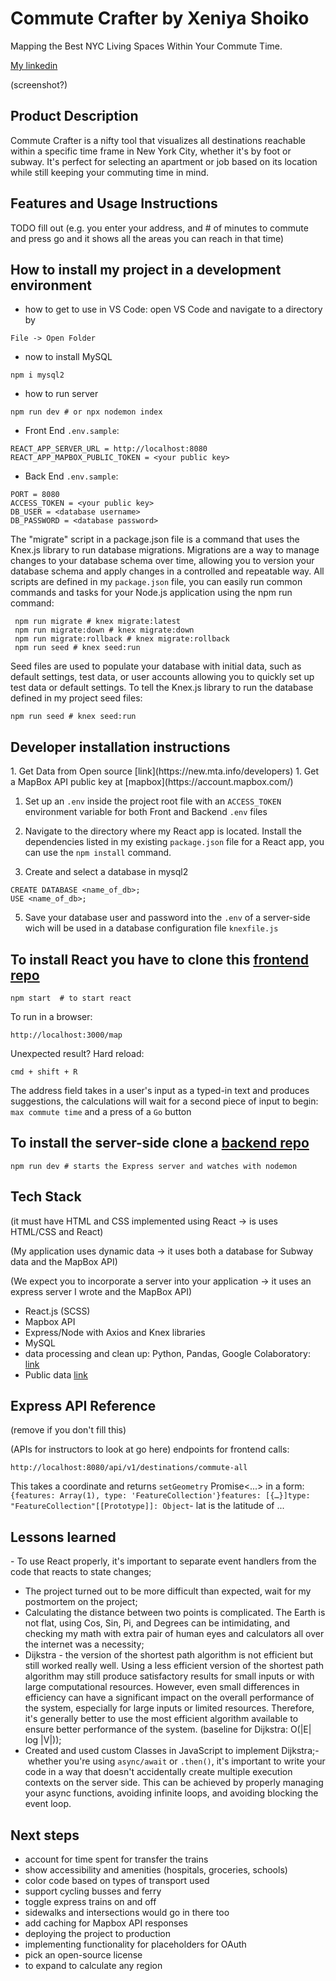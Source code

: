 # Commute Crafter by Xeniya Shoiko

Mapping the Best NYC Living Spaces Within Your Commute Time.

[My linkedin](https://www.linkedin.com/in/xeniya-shoiko)

(screenshot?)

## Product Description

Commute Crafter is a nifty tool that visualizes all destinations reachable within a specific time frame in New York City, whether it's by foot or subway. It's perfect for selecting an apartment or job based on its location while still keeping your commuting time in mind.

## Features and Usage Instructions

TODO fill out (e.g. you enter your address, and # of minutes to commute and press go and it shows all the areas you can reach in that time)

## How to install my project in a development environment

- how to get to use in VS Code: open VS Code and navigate to a directory by

```
File -> Open Folder
```

- now to install MySQL

```
npm i mysql2
```

- how to run server

```
npm run dev # or npx nodemon index
```

- Front End `.env.sample`:

```
REACT_APP_SERVER_URL = http://localhost:8080
REACT_APP_MAPBOX_PUBLIC_TOKEN = <your public key>
```

- Back End `.env.sample`:

```
PORT = 8080
ACCESS_TOKEN = <your public key>
DB_USER = <database username>
DB_PASSWORD = <database password>
```

The "migrate" script in a package.json file is a command that uses the Knex.js library to run database migrations. Migrations are a way to manage changes to your database schema over time, allowing you to version your database schema and apply changes in a controlled and repeatable way. All scripts are defined in my `package.json` file, you can easily run common commands and tasks for your Node.js application using the npm run command:

```
 npm run migrate # knex migrate:latest
 npm run migrate:down # knex migrate:down
 npm run migrate:rollback # knex migrate:rollback
 npm run seed # knex seed:run
```

Seed files are used to populate your database with initial data, such as default settings, test data, or user accounts allowing you to quickly set up test data or default settings. To tell the Knex.js library to run the database defined in my project seed files:

```
npm run seed # knex seed:run
```

## Developer installation instructions

<back>
1. Get Data from Open source [link](https://new.mta.info/developers)
1. Get a MapBox API public key at [mapbox](https://account.mapbox.com/)

1. Set up an `.env` inside the project root file with an `ACCESS_TOKEN` environment variable for both Front and Backend `.env` files

1. Navigate to the directory where my React app is located. Install the dependencies listed in my existing `package.json` file for a React app, you can use the `npm install` command.

1. Create and select a database in mysql2

```
CREATE DATABASE <name_of_db>;
USE <name_of_db>;
```

5. Save your database user and password into the `.env` of a server-side wich will be used in a database configuration file `knexfile.js`

## To install React you have to clone this [frontend repo](https://github.com/kakun45/xeniyas-Isochrone-front)

```
npm start  # to start react
```

To run in a browser:

```
http://localhost:3000/map
```

Unexpected result? Hard reload:

```
cmd + shift + R
```

The address field takes in a user's input as a typed-in text and produces suggestions,
the calculations will wait for a second piece of input to begin: `max commute time` and a press of a `Go` button

## To install the server-side clone a [backend repo](https://github.com/kakun45/xeniyas-Isochrone-back)

```
npm run dev # starts the Express server and watches with nodemon
```

<front>

## Tech Stack

(it must have HTML and CSS implemented using React -> is uses HTML/CSS and React)

(My application uses dynamic data -> it uses both a database for Subway data and the MapBox API)

(We expect you to incorporate a server into your application -> it uses an express server I wrote and the MapBox API)

- React.js (SCSS)
- Mapbox API
- Express/Node with Axios and Knex libraries
- MySQL
- data processing and clean up: Python, Pandas, Google Colaboratory: [link](https://colab.research.google.com/drive/1B1fAf8jqy54z5zkoOT7kwNqiI2hcJ7eo?usp=share_link)
- Public data [link](https://new.mta.info/developers)

## Express API Reference

(remove if you don't fill this)

(APIs for instructors to look at go here)
endpoints for frontend calls:

```
http://localhost:8080/api/v1/destinations/commute-all
```

This takes a coordinate and returns `setGeometry` Promise<...>
in a form: `
{features: Array(1), type: 'FeatureCollection'}features: [{…}]type: "FeatureCollection"[[Prototype]]: Object`- lat is the latitude of ...

## Lessons learned

- To use React properly, it's important to separate event handlers from the code that reacts to state changes;

- The project turned out to be more difficult than expected, wait for my  postmortem on the project;
- Calculating the distance between two points is complicated. The Earth is not flat, using Cos, Sin, Pi, and Degrees can be intimidating, and checking my math with extra pair of human eyes and calculators all over the internet was a necessity;
- Dijkstra - the version of the shortest path algorithm is not efficient but still worked really well. Using a less efficient version of the shortest path algorithm may still produce satisfactory results for small inputs or with large computational resources. However, even small differences in efficiency can have a significant impact on the overall performance of the system, especially for large inputs or limited resources. Therefore, it's generally better to use the most efficient algorithm available to ensure better performance of the system. (baseline for Dijkstra: O(|E| log |V|));
- Created and used custom Classes in JavaScript to implement Dijkstra;- whether you're using `async/await` or `.then()`, it's important to write your code in a way that doesn't accidentally create multiple execution contexts on the server side. This can be achieved by properly managing your async functions, avoiding infinite loops, and avoiding blocking the event loop.

## Next steps

- account for time spent for transfer the trains
- show accessibility and amenities (hospitals, groceries, schools)
- color code based on types of transport used
- support cycling busses and ferry
- toggle express trains on and off
- sidewalks and intersections would go in there too
- add caching for Mapbox API responses
- deploying the project to production
- implementing functionality for placeholders for OAuth
- pick an open-source license
- to expand to calculate any region
